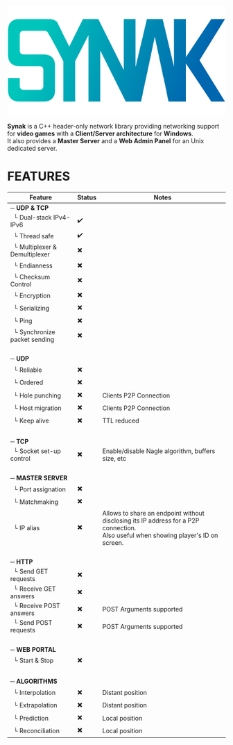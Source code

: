 ![Synak logo](/public/img/logo.png)

**Synak** is a C++ header-only network library providing networking support for **video games** with a **Client/Server architecture** for **Windows**.\
It also provides a **Master Server** and a **Web Admin Panel** for an Unix dedicated server.

# FEATURES

Feature | Status | Notes
------------ | ------------- | -------------
&#9472; **UDP & TCP** |   |  
&#160; &#9492; Dual-stack IPv4-IPv6 | :heavy_check_mark: |  
&#160; &#9492; Thread safe | :heavy_check_mark: |  
&#160; &#9492; Multiplexer & Demultiplexer | :heavy_multiplication_x: |  
&#160; &#9492; Endianness | :heavy_multiplication_x: |  
&#160; &#9492; Checksum Control | :heavy_multiplication_x: |  
&#160; &#9492; Encryption | :heavy_multiplication_x: |  
&#160; &#9492; Serializing | :heavy_multiplication_x: |  
&#160; &#9492; Ping | :heavy_multiplication_x: |  
&#160; &#9492; Synchronize packet sending | :heavy_multiplication_x: |  
  |   |  
&#9472; **UDP** |   |  
&#160; &#9492; Reliable | :heavy_multiplication_x: |  
&#160; &#9492; Ordered | :heavy_multiplication_x: |  
&#160; &#9492; Hole punching | :heavy_multiplication_x: | Clients P2P Connection
&#160; &#9492; Host migration | :heavy_multiplication_x: | Clients P2P Connection
&#160; &#9492; Keep alive | :heavy_multiplication_x: | TTL reduced
  |   |  
&#9472; **TCP** |   |  
&#160; &#9492; Socket set-up control | :heavy_multiplication_x: | Enable/disable Nagle algorithm, buffers size, etc
  |   |  
&#9472; **MASTER SERVER** |   |  
&#160; &#9492; Port assignation | :heavy_multiplication_x: |  
&#160; &#9492; Matchmaking | :heavy_multiplication_x: |  
&#160; &#9492; IP alias | :heavy_multiplication_x: | Allows to share an endpoint without disclosing its IP address for a P2P connection.<br/>Also useful when showing player's ID on screen.
  |   |  
&#9472; **HTTP** |   |  
&#160; &#9492; Send GET requests | :heavy_multiplication_x: |  
&#160; &#9492; Receive GET answers | :heavy_multiplication_x: |  
&#160; &#9492; Receive POST answers | :heavy_multiplication_x: | POST Arguments supported
&#160; &#9492; Send POST requests | :heavy_multiplication_x: | POST Arguments supported
  |   |  
&#9472; **WEB PORTAL** |   |  
&#160; &#9492; Start & Stop | :heavy_multiplication_x: |  
  |   |  
&#9472; **ALGORITHMS** |   |  
&#160; &#9492; Interpolation | :heavy_multiplication_x: | Distant position
&#160; &#9492; Extrapolation | :heavy_multiplication_x: | Distant position
&#160; &#9492; Prediction | :heavy_multiplication_x: | Local position
&#160; &#9492; Reconciliation | :heavy_multiplication_x: | Local position
